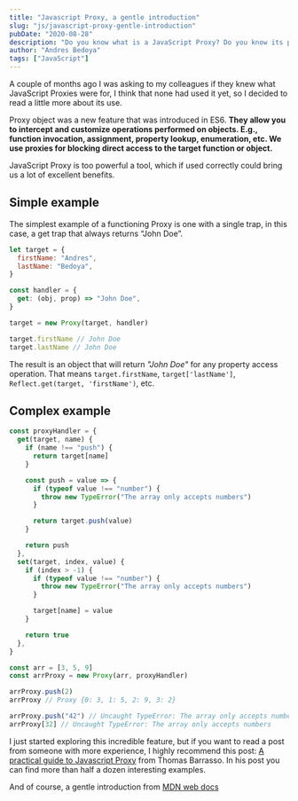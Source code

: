 ```yaml
---
title: "Javascript Proxy, a gentle introduction"
slug: "js/javascript-proxy-gentle-introduction"
pubDate: "2020-08-28"
description: "Do you know what is a JavaScript Proxy? Do you know its purpose? have you ever used it?"
author: "Andres Bedoya"
tags: ["JavaScript"]
---
```


A couple of months ago I was asking to my colleagues if they knew what JavaScript Proxies were for, I think that none had used it yet, so I decided to read a little more about its use.

Proxy object was a new feature that was introduced in ES6. **They allow you to intercept and customize operations performed on objects. E.g., function invocation, assignment, property lookup, enumeration, etc. We use proxies for blocking direct access to the target function or object.**

JavaScript Proxy is too powerful a tool, which if used correctly could bring us a lot of excellent benefits.

## Simple example

The simplest example of a functioning Proxy is one with a single trap, in this case, a get trap that always returns “John Doe”.

```javascript
let target = {
  firstName: "Andres",
  lastName: "Bedoya",
}

const handler = {
  get: (obj, prop) => "John Doe",
}

target = new Proxy(target, handler)

target.firstName // John Doe
target.lastName // John Doe
```

The result is an object that will return _"John Doe"_ for any property access operation. That means `target.firstName`, `target['lastName']`, `Reflect.get(target, 'firstName')`, etc.

## Complex example

```javascript
const proxyHandler = {
  get(target, name) {
    if (name !== "push") {
      return target[name]
    }

    const push = value => {
      if (typeof value !== "number") {
        throw new TypeError("The array only accepts numbers")
      }

      return target.push(value)
    }

    return push
  },
  set(target, index, value) {
    if (index > -1) {
      if (typeof value !== "number") {
        throw new TypeError("The array only accepts numbers")
      }

      target[name] = value
    }

    return true
  },
}

const arr = [3, 5, 9]
const arrProxy = new Proxy(arr, proxyHandler)

arrProxy.push(2)
arrProxy // Proxy {0: 3, 1: 5, 2: 9, 3: 2}

arrProxy.push("42") // Uncaught TypeError: The array only accepts numbers
arrProxy[32] // Uncaught TypeError: The array only accepts numbers
```

I just started exploring this incredible feature, but if you want to read a post from someone with more experience, I highly recommend this post: <a class="hover:no-underline text-blue underline" href="https://blog.bitsrc.io/a-practical-guide-to-es6-proxy-229079c3c2f0/" target="_blank" rel="noreferrer">A practical guide to Javascript Proxy</a> from Thomas Barrasso. In his post you can find more than half a dozen interesting examples.

And of course, a gentle introduction from <a class="hover:no-underline text-blue underline" href="https://developer.mozilla.org/en-US/docs/Web/JavaScript/Reference/Global_Objects/Proxy" target="_blank" rel="noreferrer">MDN web docs</a>
